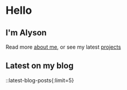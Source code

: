 # Hello

## I'm Alyson

Read more [about me](/about), or see my latest [projects](/projects)

## Latest on my blog

::latest-blog-posts{:limit=5}
